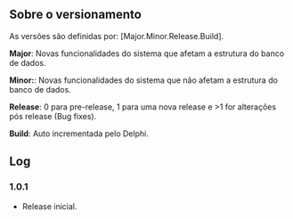 ## Sobre o versionamento

As versões são definidas por: [Major.Minor.Release.Build].

__Major__: Novas funcionalidades do sistema que afetam a estrutura do banco de dados.

__Minor:__: Novas funcionalidades do sistema que não afetam a estrutura do banco de dados.

__Release__: 0 para pre-release, 1 para uma nova release e >1 for alterações pós release (Bug fixes).

__Build__: Auto incrementada pelo Delphi.

## Log

### 1.0.1

* Release inicial.